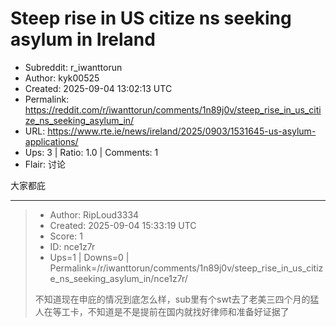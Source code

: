 # Steep rise in US citize ns seeking asylum in Ireland

- Subreddit: r_iwanttorun
- Author: kyk00525
- Created: 2025-09-04 13:02:13 UTC
- Permalink: https://reddit.com/r/iwanttorun/comments/1n89j0v/steep_rise_in_us_citize_ns_seeking_asylum_in/
- URL: https://www.rte.ie/news/ireland/2025/0903/1531645-us-asylum-applications/
- Ups: 3 | Ratio: 1.0 | Comments: 1
- Flair: 讨论


大家都庇


---

> - Author: RipLoud3334
> - Created: 2025-09-04 15:33:19 UTC
> - Score: 1
> - ID: nce1z7r
> - Ups=1 | Downs=0 | Permalink=/r/iwanttorun/comments/1n89j0v/steep_rise_in_us_citize_ns_seeking_asylum_in/nce1z7r/
>
> 不知道现在申庇的情况到底怎么样，sub里有个swt去了老美三四个月的猛人在等工卡，不知道是不是提前在国内就找好律师和准备好证据了
